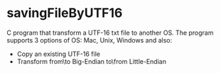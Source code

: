 # savingFileByUTF16
C program that transform a UTF-16 txt file to another OS.
The program supports 3 options of OS: Mac, Unix, Windows and also:
* Copy an existing UTF-16 file
* Transform from\to Big-Endian to\from Little-Endian

